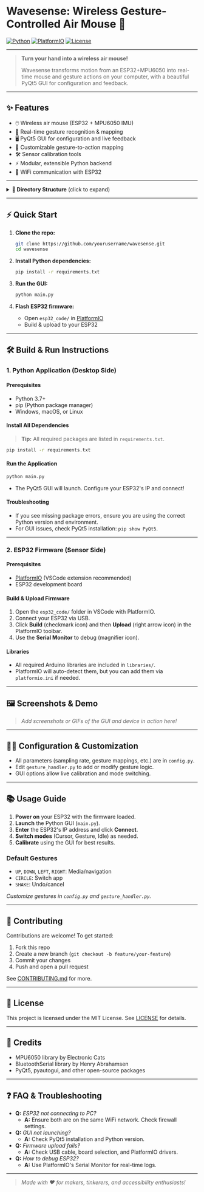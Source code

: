 # Wavesense: Wireless Gesture-Controlled Air Mouse 🚀

[![Python](https://img.shields.io/badge/python-3.7%2B-blue?logo=python)](https://www.python.org/) [![PlatformIO](https://img.shields.io/badge/PlatformIO-ESP32-orange?logo=platformio)](https://platformio.org/) [![License](https://img.shields.io/badge/license-MIT-green)](#license)

---

> **Turn your hand into a wireless air mouse!**
> 
> Wavesense transforms motion from an ESP32+MPU6050 into real-time mouse and gesture actions on your computer, with a beautiful PyQt5 GUI for configuration and feedback.

---

## ✨ Features

- 🖱️ Wireless air mouse (ESP32 + MPU6050 IMU)
- 🤚 Real-time gesture recognition & mapping
- 🖥️ PyQt5 GUI for configuration and live feedback
- 🔄 Customizable gesture-to-action mapping
- 🛠️ Sensor calibration tools
- ⚡ Modular, extensible Python backend
- 🔌 WiFi communication with ESP32

---

<details>
<summary><strong>📁 Directory Structure</strong> (click to expand)</summary>

```text
Wavesense/
│
├── main.py                # Main GUI application (PyQt5)
├── config.py              # Configuration and parameters
├── gesture_handler.py     # Gesture recognition logic
├── mouse_controller.py    # Mouse and gesture action handler
├── wifi_handler.py        # WiFi communication with ESP32
│
├── esp32_code/            # ESP32 firmware (PlatformIO project)
│   ├── src/
│   │   └── main.cpp
│   ├── include/
│   ├── lib/
│   └── test/
│
├── libraries/             # Arduino libraries for ESP32
│   ├── BluetoothSerial/
│   ├── MPU6050/
│   └── MPU6050_tockn/
│
└── README.md              # Project documentation (this file)
```
</details>

---

## ⚡ Quick Start

1. **Clone the repo:**

   ```bash
   git clone https://github.com/yourusername/wavesense.git
   cd wavesense
   ```

2. **Install Python dependencies:**

   ```bash
   pip install -r requirements.txt
   ```

3. **Run the GUI:**

   ```bash
   python main.py
   ```

4. **Flash ESP32 firmware:**
   - Open `esp32_code/` in [PlatformIO](https://platformio.org/)
   - Build & upload to your ESP32

---

## 🛠️ Build & Run Instructions

### 1. Python Application (Desktop Side)

#### Prerequisites
- Python 3.7+
- pip (Python package manager)
- Windows, macOS, or Linux

#### Install All Dependencies

> **Tip:** All required packages are listed in `requirements.txt`.

```bash
pip install -r requirements.txt
```

#### Run the Application

```bash
python main.py
```

- The PyQt5 GUI will launch. Configure your ESP32's IP and connect!

#### Troubleshooting
- If you see missing package errors, ensure you are using the correct Python version and environment.
- For GUI issues, check PyQt5 installation: `pip show PyQt5`.

---

### 2. ESP32 Firmware (Sensor Side)

#### Prerequisites
- [PlatformIO](https://platformio.org/) (VSCode extension recommended)
- ESP32 development board

#### Build & Upload Firmware
1. Open the `esp32_code/` folder in VSCode with PlatformIO.
2. Connect your ESP32 via USB.
3. Click **Build** (checkmark icon) and then **Upload** (right arrow icon) in the PlatformIO toolbar.
4. Use the **Serial Monitor** to debug (magnifier icon).

#### Libraries
- All required Arduino libraries are included in `libraries/`.
- PlatformIO will auto-detect them, but you can add them via `platformio.ini` if needed.

---

## 🖼️ Screenshots & Demo

> _Add screenshots or GIFs of the GUI and device in action here!_

---

## 🧑‍💻 Configuration & Customization

- All parameters (sampling rate, gesture mappings, etc.) are in `config.py`.
- Edit `gesture_handler.py` to add or modify gesture logic.
- GUI options allow live calibration and mode switching.

---

## 📚 Usage Guide

1. **Power on** your ESP32 with the firmware loaded.
2. **Launch** the Python GUI (`main.py`).
3. **Enter** the ESP32's IP address and click **Connect**.
4. **Switch modes** (Cursor, Gesture, Idle) as needed.
5. **Calibrate** using the GUI for best results.

### Default Gestures
- `UP`, `DOWN`, `LEFT`, `RIGHT`: Media/navigation
- `CIRCLE`: Switch app
- `SHAKE`: Undo/cancel

_Customize gestures in `config.py` and `gesture_handler.py`._

---

## 🤝 Contributing

Contributions are welcome! To get started:

1. Fork this repo
2. Create a new branch (`git checkout -b feature/your-feature`)
3. Commit your changes
4. Push and open a pull request

See [CONTRIBUTING.md](CONTRIBUTING.md) for more.

---

## 📝 License

This project is licensed under the MIT License. See [LICENSE](LICENSE) for details.

---

## 🙏 Credits

- MPU6050 library by Electronic Cats
- BluetoothSerial library by Henry Abrahamsen
- PyQt5, pyautogui, and other open-source packages

---

## ❓ FAQ & Troubleshooting

- **Q:** _ESP32 not connecting to PC?_
  - **A:** Ensure both are on the same WiFi network. Check firewall settings.
- **Q:** _GUI not launching?_
  - **A:** Check PyQt5 installation and Python version.
- **Q:** _Firmware upload fails?_
  - **A:** Check USB cable, board selection, and PlatformIO drivers.
- **Q:** _How to debug ESP32?_
  - **A:** Use PlatformIO's Serial Monitor for real-time logs.

---

> _Made with ❤️ for makers, tinkerers, and accessibility enthusiasts!_ 